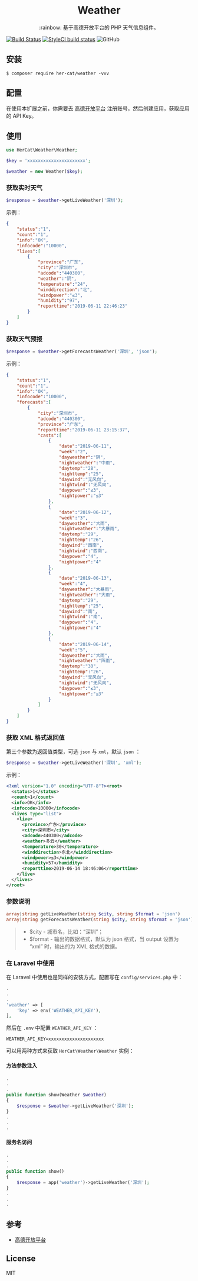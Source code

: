 <h1 align="center"> Weather </h1>

<p align="center"> :rainbow: 基于高德开放平台的 PHP 天气信息组件。 </p>

[![Build Status](https://travis-ci.org/her-cat/weather.svg?branch=master)](https://travis-ci.org/her-cat/weather) 
[![StyleCI build status](https://github.styleci.io/repos/191371777/shield)](https://github.styleci.io/repos/191371777)
![GitHub](https://img.shields.io/github/license/her-cat/weather.svg)

## 安装

```shell
$ composer require her-cat/weather -vvv
```

## 配置

在使用本扩展之前，你需要去 [高德开放平台](https://lbs.amap.com/dev/id/newuser) 注册账号，然后创建应用，获取应用的 API Key。

## 使用

```php
use HerCat\Weather\Weather;

$key = 'xxxxxxxxxxxxxxxxxxxxxx';

$weather = new Weather($key);
```

### 获取实时天气

```php
$response = $weather->getLiveWeather('深圳');
```

示例：

```json
{
    "status":"1",
    "count":"1",
    "info":"OK",
    "infocode":"10000",
    "lives":[
        {
            "province":"广东",
            "city":"深圳市",
            "adcode":"440300",
            "weather":"阴",
            "temperature":"24",
            "winddirection":"北",
            "windpower":"≤3",
            "humidity":"97",
            "reporttime":"2019-06-11 22:46:23"
        }
    ]
}
```

### 获取天气预报

```php
$response = $weather->getForecastsWeather('深圳', 'json');
```

示例：

```json
{
    "status":"1",
    "count":"1",
    "info":"OK",
    "infocode":"10000",
    "forecasts":[
        {
            "city":"深圳市",
            "adcode":"440300",
            "province":"广东",
            "reporttime":"2019-06-11 23:15:37",
            "casts":[
                {
                    "date":"2019-06-11",
                    "week":"2",
                    "dayweather":"阴",
                    "nightweather":"中雨",
                    "daytemp":"28",
                    "nighttemp":"25",
                    "daywind":"无风向",
                    "nightwind":"无风向",
                    "daypower":"≤3",
                    "nightpower":"≤3"
                },
                {
                    "date":"2019-06-12",
                    "week":"3",
                    "dayweather":"大雨",
                    "nightweather":"大暴雨",
                    "daytemp":"29",
                    "nighttemp":"26",
                    "daywind":"西南",
                    "nightwind":"西南",
                    "daypower":"4",
                    "nightpower":"4"
                },
                {
                    "date":"2019-06-13",
                    "week":"4",
                    "dayweather":"大暴雨",
                    "nightweather":"大雨",
                    "daytemp":"29",
                    "nighttemp":"25",
                    "daywind":"南",
                    "nightwind":"南",
                    "daypower":"4",
                    "nightpower":"4"
                },
                {
                    "date":"2019-06-14",
                    "week":"5",
                    "dayweather":"大雨",
                    "nightweather":"阵雨",
                    "daytemp":"30",
                    "nighttemp":"26",
                    "daywind":"无风向",
                    "nightwind":"无风向",
                    "daypower":"≤3",
                    "nightpower":"≤3"
                }
            ]
        }
    ]
}
```

### 获取 XML 格式返回值

第三个参数为返回值类型，可选 `json` 与 `xml`，默认 `json` ：

```php
$response = $weather->getLiveWeather('深圳', 'xml');
```

示例：

```xml
<?xml version="1.0" encoding="UTF-8"?><root>
  <status>1</status>
  <count>1</count>
  <info>OK</info>
  <infocode>10000</infocode>
  <lives type="list">
    <live>
      <province>广东</province>
      <city>深圳市</city>
      <adcode>440300</adcode>
      <weather>多云</weather>
      <temperature>30</temperature>
      <winddirection>东北</winddirection>
      <windpower>≤3</windpower>
      <humidity>57</humidity>
      <reporttime>2019-06-14 18:46:06</reporttime>
    </live>
  </lives>
</root>
```

### 参数说明

```php
array|string getLiveWeather(string $city, string $format = 'json')
array|string getForecastsWeather(string $city, string $format = 'json')
```

> - $city - 城市名，比如：“深圳”；
> - $format - 输出的数据格式，默认为 json 格式，当 output 设置为 “xml” 时，输出的为 XML 格式的数据。

### 在 Laravel 中使用

在 Laravel 中使用也是同样的安装方式，配置写在 `config/services.php` 中：

```php
.
.
.
'weather' => [
    'key' => env('WEATHER_API_KEY'),
],
```

然后在 `.env` 中配置 `WEATHER_API_KEY` ：

```dotenv
WEATHER_API_KEY=xxxxxxxxxxxxxxxxxxxxx
```

可以用两种方式来获取 `HerCat\Weather\Weather` 实例：

#### 方法参数注入

```php
.
.
.
public function show(Weather $weather) 
{
    $response = $weather->getLiveWeather('深圳');
}
.
.
.
```

#### 服务名访问

```php
.
.
.
public function show() 
{
    $response = app('weather')->getLiveWeather('深圳');
}
.
.
.
```

## 参考

- [高德开放平台](https://lbs.amap.com/dev/id/newuser)

## License

MIT
